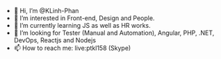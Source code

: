- 👋 Hi, I’m @KLinh-Phan
- 👀 I’m interested in Front-end, Design and People.
- 🌱 I’m currently learning JS as well as HR works.
- 💞️ I’m looking for Tester (Manual and Automation), Angular, PHP, .NET, DevOps, Reactjs and Nodejs
- 📫 How to reach me: live:ptkl158 (Skype)

<!---
KLinh-Phan/KLinh-Phan is a ✨ special ✨ repository because its `README.md` (this file) appears on your GitHub profile.
You can click the Preview link to take a look at your changes.
--->
